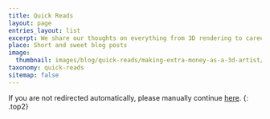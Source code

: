 ```yaml
---
title: Quick Reads
layout: page
entries_layout: list
excerpt: We share our thoughts on everything from 3D rendering to career as an artist
place: Short and sweet blog posts
image:
  thumbnail: images/blog/quick-reads/making-extra-money-as-a-3d-artist/banner.jpg
taxonomy: quick-reads
sitemap: false
---
```

<script>window.location.href = "/blog/quick-reads/making-extra-money-as-a-3d-artist"</script>
If you are not redirected automatically, please manually continue [here](/blog/quick-reads/making-extra-money-as-a-3d-artist).
{: .top2}
<!--
We share our thoughts on everything from 3D rendering to careers as an artist.
{: .pull-center}

<div class="blog-list entries-{{ page.entries_layout | default: 'list' }}">
    {% include blogs-category.html taxonomy=page.taxonomy %}
</div>
-->
